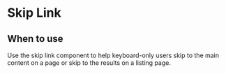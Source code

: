 # Skip Link

## When to use

Use the skip link component to help keyboard-only users skip to the main content on a page or skip to the results on a listing page.
